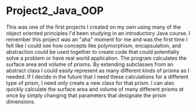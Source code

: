 # Project2_Java_OOP


This was one of the first projects I created on my own using many of the object oriented principles I'd been studying in an introductory Java course. I remember this project was an "aha" moment for me and was the first time I felt like I could see how concepts like polymorphism, encapsulation, and abstraction could be used together to create code that could potentially solve a problem or have real world application.  The program calculates the surface area and volume of prisms.  By extending subclasses from an abstract class I could easily represent as many different kinds of prisms as I needed.  If I decide in the future that I need these calculations for a different type of prism, I need only create a new class for that prism.  I can also quickly calculate the surface area and volume of many different prisms at once by simply changing that parameters that designate the prism dimensions.
